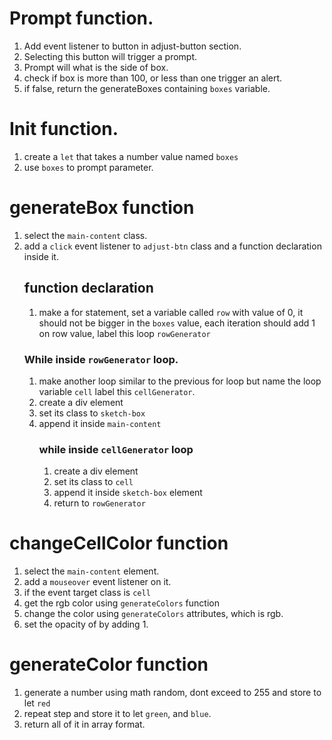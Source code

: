 # Prompt function.
1. Add event listener to button in adjust-button section.
2. Selecting this button will trigger a prompt.
3. Prompt will what is the side of box.
4. check if box is more than 100, or less than one trigger an alert.
5. if false, return the generateBoxes containing `boxes` variable.

# Init function.
1. create a `let` that takes a number value named `boxes`
2. use `boxes` to prompt parameter.

# generateBox function
1. select the `main-content` class.
1. add a `click` event listener to `adjust-btn` class and a function declaration inside it.
    ## function declaration
    1. make a for statement, set a variable called `row` with value of 0, it should not be bigger in the `boxes` value, each iteration should add 1 on row value, label this loop `rowGenerator`
    ### While inside `rowGenerator` loop.
    1. make another loop similar to the previous for loop but name the loop variable `cell` label this `cellGenerator`.
    1. create a div element
    2. set its class to `sketch-box`
    1. append it inside `main-content`
        ### while inside `cellGenerator` loop
        1. create a div element
        2. set its class to `cell`
        1. append it inside `sketch-box` element
        3. return to `rowGenerator`

# changeCellColor function
1. select the `main-content` element.
2. add a `mouseover` event listener on it.
3. if the event target class is `cell`
1. get the rgb color using `generateColors` function
4. change the color using `generateColors` attributes, which is rgb.
5. set the opacity of by adding 1.

# generateColor function
1. generate a number using math random, dont exceed to 255 and store to let `red`
2. repeat step and store it to let `green`, and `blue`.
3. return all of it in array format.